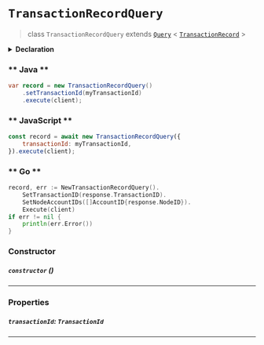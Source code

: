 # `TransactionRecordQuery`

> class `TransactionRecordQuery` extends [`Query`](reference/core/Query.md) < [`TransactionRecord`](reference/core/TransactionRecord.md) >

<details>
<summary><b>Declaration</b></summary>

```typescript
class TransactionRecordQuery extends Query<TransactionRecord> {
    constructor();

    /* property */ transactionId: TransactionId;
}
```

</details>

<!-- tabs:start -->

### ** Java **

```java
var record = new TransactionRecordQuery()
    .setTransactionId(myTransactionId)
    .execute(client);
```

### ** JavaScript **

```javascript
const record = await new TransactionRecordQuery({
    transactionId: myTransactionId,
}).execute(client);
```

### ** Go **

```go
record, err := NewTransactionRecordQuery().
    SetTransactionID(response.TransactionID).
    SetNodeAccountIDs([]AccountID{response.NodeID}).
    Execute(client)
if err != nil {
    println(err.Error())
}
```

<!-- tabs:end -->

### Constructor

##### `constructor` ()

---

### Properties

##### `transactionId`: `TransactionId`

---
